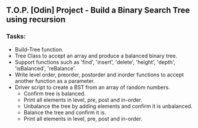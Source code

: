 ## T.O.P. [Odin] Project - Build a Binary Search Tree using recursion

### Tasks:

- Build-Tree function.
- Tree Class to accept an array and produce a balanced binary tree.
- Support functions such as 'find', 'insert', 'delete', 'height', 'depth', 'isBalanced', 'reBalance'.
- Write level order, preorder, postorder and inorder functions to accept another function as a parameter.
- Driver script to create a BST from an array of random numbers.
  - Confirm tree is balanced.
  - Print all elements in level, pre, post and in-order.
  - Unbalance the tree by adding elements and confirm it is unbalanced.
  - Balance the tree and confirm it is.
  - Print all elements in level, pre, post and in-order.
